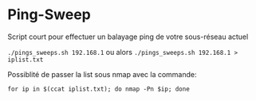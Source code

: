 # Ping-Sweep
Script court pour effectuer un balayage ping de votre sous-réseau actuel

`./pings_sweeps.sh 192.168.1` ou alors `./pings_sweeps.sh 192.168.1 > iplist.txt`

Possiblité de passer la list sous nmap avec la commande:

`for ip in $(ccat iplist.txt); do nmap -Pn $ip; done`
